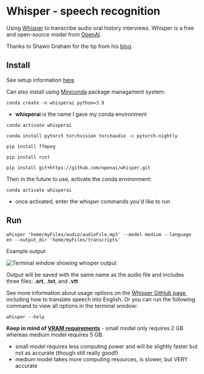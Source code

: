 # Whisper - speech recognition
Using [Whisper](https://github.com/openai/whisper) to transcribe audio oral history interviews. Whisper is a free and open-source model from [OpenAI](https://openai.com/blog/whisper/).

Thanks to Shawn Graham for the tip from his [blog](https://electricarchaeology.ca/2022/09/22/whisper-from-openai-for-transcribing-audio/).


## Install
See setup information [here](https://github.com/openai/whisper#setup)

Can also install using [Miniconda](https://conda.io/projects/conda/en/stable/user-guide/install/index.html) package managament system:

```conda create -n whisperai python=3.9```
* **whisperai** is the name I gave my conda environment

```conda activate whisperai```

```conda install pytorch torchvision torchaudio -c pytorch-nightly```

```pip install ffmpeg```

```pip install rust```

```pip install git+https://github.com/openai/whisper.git```


Then in the future to use, activate the conda environment:

```conda activate whisperai```

* once activated, enter the *whisper* commands you'd like to run

## Run
```whisper 'home/myFiles/audio/audioFile.mp3' --model medium --language en --output_dir 'home/myFiles/transcripts'```

Example output

![Terminal window showing whisper output](/screenshots/screenshot_terminal-whisper.png)

Output will be saved with the same name as the audio file and includes three files: **.srt**, **.txt**, and **.vtt**

See more information about usage options on the [Whisper GitHub page](https://github.com/openai/whisper#available-models-and-languages), including how to translate speech into English. Or you can run the following command to view all options in the terminal window:

```whisper --help```

**Keep in mind of [VRAM requirements](https://github.com/openai/whisper#available-models-and-languages)** - small model only requires 2 GB whereas medium model requires 5 GB.
* small model requires less computing power and will be slightly faster but not as accurate (though still really good!)
* medium model takes more computing resources, is slower, but VERY accurate

